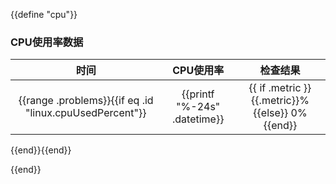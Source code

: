 {{define "cpu"}}

### CPU使用率数据
|时间|CPU使用率|检查结果|
|:---:|:---:|:---:|
{{range .problems}}{{if eq .id "linux.cpuUsedPercent"}}|{{printf "%-24s" .datetime}}|{{ if .metric }}{{.metric}}%  {{else}} 0% {{end}}|{{if eq .level "正常"}}{{Icon "green"}}{{else}}{{Icon "red"}}{{end}}|
{{end}}{{end}}

{{end}}
